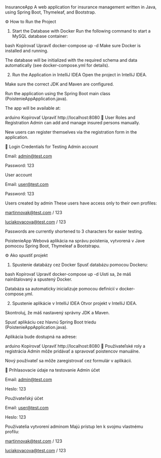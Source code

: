 InsuranceApp
A web application for insurance management written in Java, using Spring Boot, Thymeleaf, and Bootstrap.

⚙️ How to Run the Project
1. Start the Database with Docker
Run the following command to start a MySQL database container:

bash
Kopírovať
Upraviť
docker-compose up -d
Make sure Docker is installed and running.

The database will be initialized with the required schema and data automatically (see docker-compose.yml for details).

2. Run the Application in IntelliJ IDEA
Open the project in IntelliJ IDEA.

Make sure the correct JDK and Maven are configured.

Run the application using the Spring Boot main class (PoistenieAppApplication.java).

The app will be available at:

arduino
Kopírovať
Upraviť
http://localhost:8080
👥 User Roles and Registration
Admin can add and manage insured persons manually.

New users can register themselves via the registration form in the application.

🔐 Login Credentials for Testing
Admin account

Email: admin@test.com

Password: 123

User account

Email: user@test.com

Password: 123

Users created by admin
These users have access only to their own profiles:

martinnovak@test.com / 123

luciakovacova@test.com / 123

Passwords are currently shortened to 3 characters for easier testing.

PoistenieApp
Webová aplikácia na správu poistenia, vytvorená v Jave pomocou Spring Boot, Thymeleaf a Bootstrapu.

⚙️ Ako spustiť projekt
1. Spustenie databázy cez Docker
Spusť databázu pomocou Dockeru:

bash
Kopírovať
Upraviť
docker-compose up -d
Uisti sa, že máš nainštalovaný a spustený Docker.

Databáza sa automaticky inicializuje pomocou definícií v docker-compose.yml.

2. Spustenie aplikácie v IntelliJ IDEA
Otvor projekt v IntelliJ IDEA.

Skontroluj, že máš nastavený správny JDK a Maven.

Spusť aplikáciu cez hlavnú Spring Boot triedu (PoistenieAppApplication.java).

Aplikácia bude dostupná na adrese:

arduino
Kopírovať
Upraviť
http://localhost:8080
👥 Používateľské roly a registrácia
Admin môže pridávať a spravovať poistencov manuálne.

Nový používateľ sa môže zaregistrovať cez formulár v aplikácii.

🔐 Prihlasovacie údaje na testovanie
Admin účet

Email: admin@test.com

Heslo: 123

Používateľský účet

Email: user@test.com

Heslo: 123

Používatelia vytvorení adminom
Majú prístup len k svojmu vlastnému profilu:

martinnovak@test.com / 123

luciakovacova@test.com / 123

